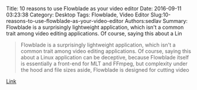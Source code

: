 Title: 10 reasons to use Flowblade as your video editor
Date: 2016-09-11 03:23:38
Category: Desktop
Tags: Flowblade, Video Editor
Slug:10-reasons-to-use-flowblade-as-your-video-editor
Authors:sedlav
Summary: Flowblade is a surprisingly lightweight application, which isn't a common trait among video editing applications. Of course, saying this about a Lin

> Flowblade is a surprisingly lightweight application, which isn't a common trait among video editing applications. Of course, saying this about a Linux application can be deceptive, because Flowblade itself is essentially a front-end for MLT and FFmpeg, but complexity under the hood and file sizes aside, Flowblade is designed for cutting video

[Link](https://opensource.com/life/16/9/10-reasons-flowblade-linux-video-editor)
